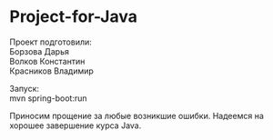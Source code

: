 # Project-for-Java
Проект подготовили:  
Борзова Дарья  
Волков Константин  
Красников Владимир  

Запуск:  
mvn spring-boot:run  

Приносим прощение за любые возникшие ошибки. Надеемся на хорошее завершение курса Java.

